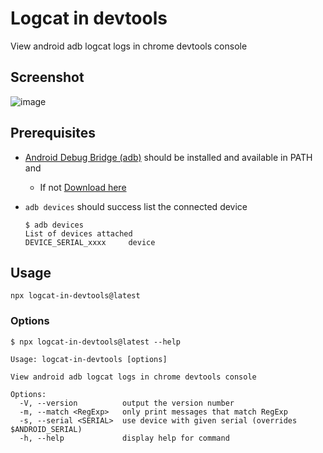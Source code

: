 # Logcat in devtools

View android adb logcat logs in chrome devtools console

## Screenshot

![image](https://github.com/user-attachments/assets/eca5609d-b8cf-49cf-a234-76f028147030)

## Prerequisites

- [Android Debug Bridge (adb)](https://developer.android.com/tools/adb) should be installed and available in PATH and
  - If not [Download here](https://developer.android.com/tools/releases/platform-tools#downloads)
- `adb devices` should success list the connected device

  ```shell
  $ adb devices
  List of devices attached
  DEVICE_SERIAL_xxxx     device
  ```

## Usage

```shell
npx logcat-in-devtools@latest
```

### Options

```
$ npx logcat-in-devtools@latest --help

Usage: logcat-in-devtools [options]

View android adb logcat logs in chrome devtools console

Options:
  -V, --version          output the version number
  -m, --match <RegExp>   only print messages that match RegExp
  -s, --serial <SERIAL>  use device with given serial (overrides $ANDROID_SERIAL)
  -h, --help             display help for command
```
